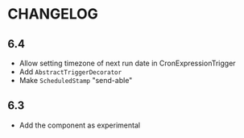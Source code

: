 CHANGELOG
=========

6.4
---

 * Allow setting timezone of next run date in CronExpressionTrigger
 * Add `AbstractTriggerDecorator`
 * Make `ScheduledStamp` "send-able"

6.3
---

 * Add the component as experimental
